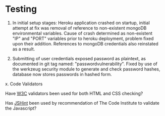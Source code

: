 # Testing

1. In initial setup stages: Heroku application crashed on startup, initial attempt at fix was removal of reference to non-existent mongoDB environmental variables. Cause of crash determined as non-existent "IP" and "PORT" variables prior to heroku deployment, problem fixed upon their addition. References to mongoDB credentials also reinstated as a result.

2. Submitting of user credentials exposed password as plaintext, as documented in git tag named: "passwordvulnerability". Fixed by use of the werkzeug security module to generate and check password hashes, database now stores passwords in hashed form.

x. Code Validators  

Have [W3C](https://www.w3.org/) validators been used for both HTML and CSS checking?

Has [JSHint](https://jshint.com/) been used by recommendation of The Code Institute to validate the Javascript?
